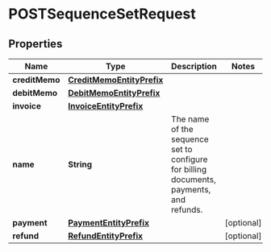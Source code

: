 

# POSTSequenceSetRequest



## Properties

| Name | Type | Description | Notes |
|------------ | ------------- | ------------- | -------------|
|**creditMemo** | [**CreditMemoEntityPrefix**](CreditMemoEntityPrefix.md) |  |  |
|**debitMemo** | [**DebitMemoEntityPrefix**](DebitMemoEntityPrefix.md) |  |  |
|**invoice** | [**InvoiceEntityPrefix**](InvoiceEntityPrefix.md) |  |  |
|**name** | **String** | The name of the sequence set to configure for billing documents, payments, and refunds.  |  |
|**payment** | [**PaymentEntityPrefix**](PaymentEntityPrefix.md) |  |  [optional] |
|**refund** | [**RefundEntityPrefix**](RefundEntityPrefix.md) |  |  [optional] |



